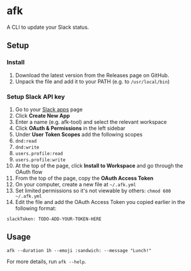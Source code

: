 # afk

A CLI to update your Slack status.

## Setup

### Install

1. Download the latest version from the Releases page on GitHub.
2. Unpack the file and add it to your PATH (e.g. to `/usr/local/bin`)

### Setup Slack API key

1. Go to your [Slack apps](https://api.slack.com/apps) page
1. Click **Create New App**
1. Enter a name (e.g. afk-tool) and select the relevant workspace
1. Click **OAuth & Permissions** in the left sidebar
1. Under **User Token Scopes** add the following scopes
  1. `dnd:read`
  1. `dnd:write`
  1. `users.profile:read`
  1. `users.profile:write`
1. At the top of the page, click **Install to Workspace** and go through the OAuth flow
1. From the top of the page, copy the **OAuth Access Token**
1. On your computer, create a new file at `~/.afk.yml`
1. Set limited permissions so it's not viewable by others: `chmod 600 ~/.afk.yml`
1. Edit the file and add the OAuth Access Token you copied earlier in the following format:

```
slackToken: TODO-ADD-YOUR-TOKEN-HERE
```

## Usage

```
afk --duration 1h --emoji :sandwich: --message "Lunch!"
```

For more details, run `afk --help`.
